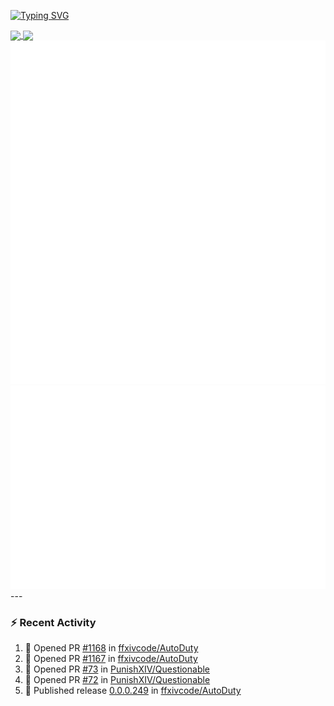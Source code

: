 [![Typing SVG](https://readme-typing-svg.demolab.com?font=Fira+Code&duration=1000&pause=1000&multiline=true&repeat=false&width=435&lines=Simon+Latusek+%7C+Gameplay+Engineer)](https://git.io/typing-svg)

<a href="https://github.com/anuraghazra/github-readme-stats">
  <img height=200 align="center" src="https://github-readme-stats.vercel.app/api?username=erdelf&theme=radical" />
</a>
<a href="https://github.com/anuraghazra/convoychat">
  <img height=200 align="center" src="https://streak-stats.demolab.com?user=erdelf&theme=radical&mode=weekly" />
</a>

<picture>
  <img src="/github-metrics.svg" alt="Metrics">
</picture>

<picture>
  <img src="/github-metrics-achievements.svg" alt="Achievements">
</picture>
---

### :zap: Recent Activity
<!--START_SECTION:activity-->
1. 💪 Opened PR [#1168](undefined) in [ffxivcode/AutoDuty](https://github.com/ffxivcode/AutoDuty)
2. 💪 Opened PR [#1167](undefined) in [ffxivcode/AutoDuty](https://github.com/ffxivcode/AutoDuty)
3. 💪 Opened PR [#73](undefined) in [PunishXIV/Questionable](https://github.com/PunishXIV/Questionable)
4. 💪 Opened PR [#72](undefined) in [PunishXIV/Questionable](https://github.com/PunishXIV/Questionable)
5. 🚀 Published release [0.0.0.249](https://github.com/ffxivcode/AutoDuty/releases/tag/0.0.0.249) in [ffxivcode/AutoDuty](https://github.com/ffxivcode/AutoDuty)
<!--END_SECTION:activity-->

<!--
**erdelf/erdelf** is a ✨ _special_ ✨ repository because its `README.md` (this file) appears on your GitHub profile.

Here are some ideas to get you started:

- 🔭 I’m currently working on ...
- 🌱 I’m currently learning ...
- 👯 I’m looking to collaborate on ...
- 🤔 I’m looking for help with ...
- 💬 Ask me about ...
- 📫 How to reach me: ...
- 😄 Pronouns: ...
- ⚡ Fun fact: ...
-->
